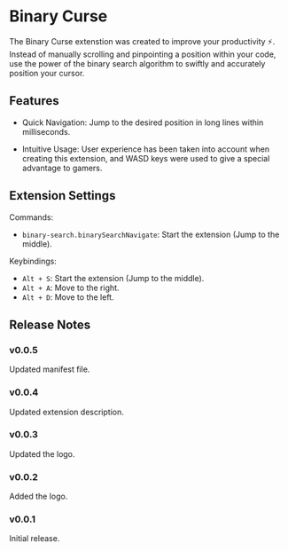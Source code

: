# Binary Curse

The Binary Curse extenstion was created to improve your productivity ⚡. Instead of manually scrolling and pinpointing a position within your code, use the power of the binary search algorithm to swiftly and accurately position your cursor.

## Features

* Quick Navigation: Jump to the desired position in long lines within milliseconds.

* Intuitive Usage: User experience has been taken into account when creating this extension, and WASD keys were used to give a special advantage to gamers.

## Extension Settings

Commands:

* `binary-search.binarySearchNavigate`: Start the extension (Jump to the middle).

Keybindings:

* `Alt + S`: Start the extension (Jump to the middle).
* `Alt + A`: Move to the right.
* `Alt + D`: Move to the left.

## Release Notes

### v0.0.5

Updated manifest file.

### v0.0.4

Updated extension description.

### v0.0.3

Updated the logo.

### v0.0.2

Added the logo.

### v0.0.1

Initial release.
